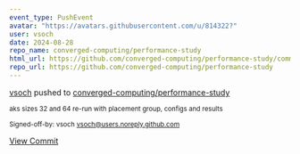 ```yaml
---
event_type: PushEvent
avatar: "https://avatars.githubusercontent.com/u/814322?"
user: vsoch
date: 2024-08-28
repo_name: converged-computing/performance-study
html_url: https://github.com/converged-computing/performance-study/commit/e0e2223b3cec156e6fbd1f4d521664b846b3fcf2
repo_url: https://github.com/converged-computing/performance-study
---
```


<a href='https://github.com/vsoch' target='_blank'>vsoch</a> pushed to <a href='https://github.com/converged-computing/performance-study' target='_blank'>converged-computing/performance-study</a>

<small>aks sizes 32 and 64 re-run with placement group, configs and results

Signed-off-by: vsoch <vsoch@users.noreply.github.com></small>

<a href='https://github.com/converged-computing/performance-study/commit/e0e2223b3cec156e6fbd1f4d521664b846b3fcf2' target='_blank'>View Commit</a>